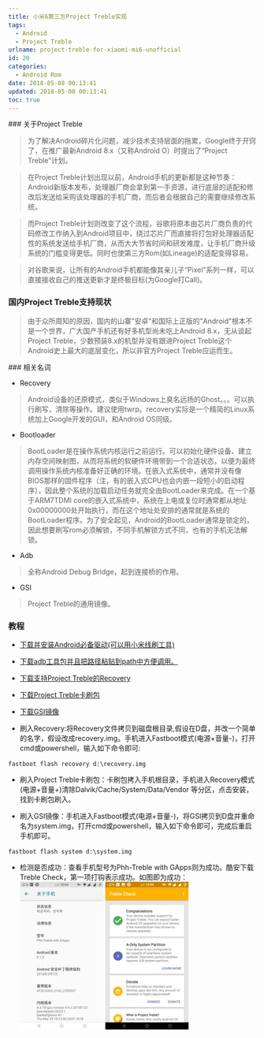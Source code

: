 ```yaml
---
title: 小米6第三方Project Treble实现
tags:
  - Android
  - Project Treble
urlname: project-treble-for-xiaomi-mi6-unofficial
id: 20
categories:
  - Android Rom
date: 2018-05-08 00:13:41
updated: 2018-05-08 00:13:41
toc: true
---
```


### 关于Project Treble

>为了解决Android碎片化问题，减少技术支持层面的拖累，Google终于开窍了，在推广最新Android 8.x（又称Android O）时提出了“Project Treble”计划<!--more-->。

>在Project Treble计划出现以前，Android手机的更新都是这种节奏：Android新版本发布，处理器厂商会拿到第一手资源，进行底层的适配和修改后发送给采购该处理器的手机厂商，而后者会根据自己的需要继续修改系统。

>而Project Treble计划则改变了这个流程，谷歌将原本由芯片厂商负责的代码修改工作纳入到Android项目中，绕过芯片厂而直接将打包好处理器适配性的系统发送给手机厂商，从而大大节省时间和研发难度，让手机厂商升级系统的门槛变得更低。同时也使第三方Rom(如Lineage)的适配变得容易。

>对谷歌来说，让所有的Android手机都能像其亲儿子“Pixel”系列一样，可以直接接收自己的推送更新才是终极目标(为Google打Call)。

### 国内Project Treble支持现状

>由于众所周知的原因，国内的山寨"安卓"和国际上正版的"Android"根本不是一个世界，广大国产手机还有好多机型尚未吃上Android 8.x，无从谈起Project Treble，少数预装8.x的机型并没有跟进Project Treble这个Android史上最大的底层变化，所以非官方Project Treble应运而生。

### 相关名词

* Recovery
>Android设备的还原模式，类似于Windows上臭名远扬的Ghost。。。可以执行刷写，清除等操作。建议使用twrp。recovery实际是一个精简的Linux系统加上Google开发的GUI，和Android OS同级。

* Bootloader
>BootLoader是在操作系统内核运行之前运行。可以初始化硬件设备、建立内存空间映射图，从而将系统的软硬件环境带到一个合适状态，以便为最终调用操作系统内核准备好正确的环境。在嵌入式系统中，通常并没有像BIOS那样的固件程序（注，有的嵌入式CPU也会内嵌一段短小的启动程序），因此整个系统的加载启动任务就完全由BootLoader来完成。在一个基于ARM7TDMI core的嵌入式系统中，系统在上电或复位时通常都从地址0x00000000处开始执行，而在这个地址处安排的通常就是系统的BootLoader程序。为了安全起见，Android的BootLoader通常是锁定的，因此想要刷写rom必须解锁，不同手机解锁方式不同，也有的手机无法解锁。

* Adb
>全称Android Debug Bridge，起到连接桥的作用。

* GSI
>Project Treble的通用镜像。

### 教程

* <a href="http://bigota.d.miui.com/tools/MiFlash2017-12-12-0-ex.zip">下载并安装Android必备驱动(可以用小米线刷工具)</a>

* <a href="http://adbshell.com/upload/adb.zip">下载adb工具包并且把路径粘贴到path中方便调用。</a>

* <a href="https://tx5.androidfilehost.com/dl/IZNJy7Ho94g2VDXuXEqsKQ/1525938076/818070582850499029/twrp-3.2.1-0-sagit-blankaf-3.img">下载支持Project Treble的Recovery</a>

* <a href="https://tx5.androidfilehost.com/dl/aXZKVCDmTMQjF14uBMfdOQ/1525938364/890129502657591482/ProjectTrouble-MI6-sagit-treble-v2-BETA.zip">下载Project Treble卡刷包</a>

* <a href="https://tx5.androidfilehost.com/dl/T0mVmfhLtO7_CtV2jWwS3A/1525938498/673956719939836698/system-arm64-aonly-gapps-su.img">下载GSI镜像</a>

* 刷入Recovery:将Recovery文件拷贝到磁盘根目录,假设在D盘，并改一个简单的名字，假设改成recovery.img。手机进入Fastboot模式(电源+音量-)，打开cmd或powershell，输入如下命令即可:
```
fastboot flash recovery d:\recovery.img
```
* 刷入Project Treble卡刷包：卡刷包拷入手机根目录，手机进入Recovery模式(电源+音量+)清除Dalvik/Cache/System/Data/Vendor 等分区，点击安装，找到卡刷包刷入。

* 刷入GSI镜像：手机进入Fastboot模式(电源+音量-)，将GSI拷贝到D盘并重命名为system.img，打开cmd或powershell，输入如下命令即可，完成后重启手机即可。
```
fastboot flash system d:\system.img
```
* 检测是否成功：查看手机型号为Phh-Treble with GApps则为成功。酷安下载Treble Check，第一项打钩表示成功。如图即为成功：
![](/images/005YMNDBly1g0ratgqs3lj304p08c3yu.jpg)
![](/images/005YMNDBly1g0ratnz3fjj304p08cjs4.jpg)